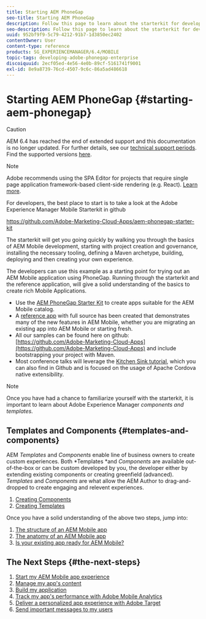 ```yaml
---
title: Starting AEM PhoneGap
seo-title: Starting AEM PhoneGap
description: Follow this page to learn about the starterkit for developers.
seo-description: Follow this page to learn about the starterkit for developers.
uuid: 952bf9f9-5c79-4212-91b7-1d3850ec2402
contentOwner: User
content-type: reference
products: SG_EXPERIENCEMANAGER/6.4/MOBILE
topic-tags: developing-adobe-phonegap-enterprise
discoiquuid: 2ecf05ed-4e56-4e0b-89cf-5161741f9001
exl-id: 8e9a8739-76cd-4507-9c6c-86a5ad486618
---
```

# Starting AEM PhoneGap {#starting-aem-phonegap}

>[!CAUTION]
>
>AEM 6.4 has reached the end of extended support and this documentation is no longer updated. For further details, see our [technical support periods](https://helpx.adobe.com/support/programs/eol-matrix.html). Find the supported versions [here](https://experienceleague.adobe.com/docs/).

>[!NOTE]
>
>Adobe recommends using the SPA Editor for projects that require single page application framework-based client-side rendering (e.g. React). [Learn more](/help/sites-developing/spa-overview.md).

For developers, the best place to start is to take a look at the Adobe Experience Manager Mobile Starterkit in github

https://github.com/Adobe-Marketing-Cloud-Apps/aem-phonegap-starter-kit

The starterkit will get you going quickly by walking you through the basics of AEM Mobile development, starting with project creation and governance, installing the necessary tooling, defining a Maven archetype, building, deploying and then creating your own experience.

The developers can use this example as a starting point for trying out an AEM Mobile application using PhoneGap. Running through the starterkit and the reference application, will give a solid understanding of the basics to create rich Mobile Applications.

* Use the [AEM PhoneGap Starter Kit](https://github.com/Adobe-Marketing-Cloud-Apps/aem-phonegap-starter-kit) to create apps suitable for the AEM Mobile catalog.
* A [reference app](https://github.com/Adobe-Marketing-Cloud-Apps/aem-mobile-hybrid-reference) with full source has been created that demonstrates many of the new features in AEM Mobile, whether you are migrating an existing app into AEM Mobile or starting fresh.
* All our samples can be found here on github: [https://github.com/Adobe-Marketing-Cloud-Apps](https://github.com/Adobe-Marketing-Cloud-Apps) and include bootstrapping your project with Maven.
* Most conference talks will leverage the [Kitchen Sink tutorial](https://github.com/blefebvre/aem-phonegap-kitchen-sink), which you can also find in Github and is focused on the usage of Apache Cordova native extensibility.

>[!NOTE]
>
>Once you have had a chance to familiarize yourself with the starterkit, it is important to learn about Adobe Experience Manager *components and templates.*

## Templates and Components {#templates-and-components}

AEM *Templates* and *Components* enable line of business owners to create custom experiences. Both *Templates *and *Components* are available out-of-the-box or can be custom developed by you, the developer either by extending existing components or creating greenfield (advanced). *Templates* and *Components* are what allow the AEM Author to drag-and-dropped to create engaging and relevent experiences.

1. [Creating Components](/help/sites-developing/components.md)
1. [Creating Templates](/help/sites-developing/templates.md)

Once you have a solid understanding of the above two steps, jump into:

1. [The structure of an AEM Mobile app](/help/mobile/phonegap-structure-an-app.md)
1. [The anatomy of an AEM Mobile app](/help/mobile/phonegap-apps-arch.md)
1. [Is your existing app ready for AEM Mobile?](/help/mobile/phonegap-adding-content-to-imported-app.md)

## The Next Steps {#the-next-steps}

1. [Start my AEM Mobile app experience](/help/mobile/starting-aem-phonegap-app.md)
1. [Manage my app's content](/help/mobile/phonegap-manage-app-content.md)
1. [Build my application](/help/mobile/building-app-mobile-phonegap.md)
1. [Track my app's performance with Adobe Mobile Analytics](/help/mobile/phonegap-intro-to-app-analytics.md)
1. [Deliver a personalized app experience with Adobe Target](/help/mobile/phonegap-aem-mobile-content-personalization.md)
1. [Send important messages to my users](/help/mobile/phonegap-push-notifications.md)
